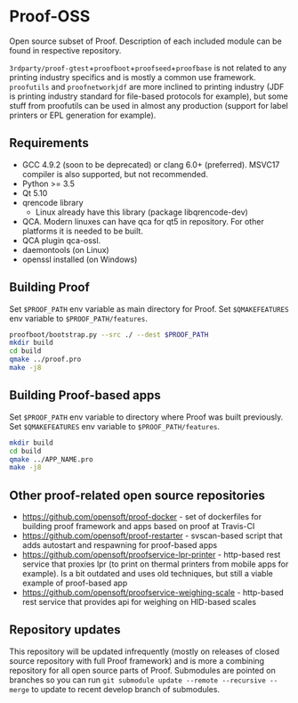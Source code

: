 # Proof-OSS
Open source subset of Proof. Description of each included module can be found in respective repository.

`3rdparty/proof-gtest`+`proofboot`+`proofseed`+`proofbase` is not related to any printing industry specifics and is mostly a common use framework.
`proofutils` and `proofnetworkjdf` are more inclined to printing industry (JDF is printing industry standard for file-based protocols for example), but some stuff from proofutils can be used in almost any production (support for label printers or EPL generation for example).

## Requirements
 * GCC 4.9.2 (soon to be deprecated) or clang 6.0+ (preferred). MSVC17 compiler is also supported, but not recommended.
 * Python >= 3.5
 * Qt 5.10
 * qrencode library
    * Linux already have this library (package libqrencode-dev)
 * QCA. Modern linuxes can have qca for qt5 in repository. For other platforms it is needed to be built.
 * QCA plugin qca-ossl.
 * daemontools (on Linux)
 * openssl installed (on Windows)

## Building Proof
Set `$PROOF_PATH` env variable as main directory for Proof.
Set `$QMAKEFEATURES` env variable to `$PROOF_PATH/features`.
```bash
proofboot/bootstrap.py --src ./ --dest $PROOF_PATH
mkdir build
cd build
qmake ../proof.pro
make -j8
```

## Building Proof-based apps
Set `$PROOF_PATH` env variable to directory where Proof was built previously.
Set `$QMAKEFEATURES` env variable to `$PROOF_PATH/features`.
```bash
mkdir build
cd build
qmake ../APP_NAME.pro
make -j8
```

## Other proof-related open source repositories
 * https://github.com/opensoft/proof-docker - set of dockerfiles for building proof framework and apps based on proof at Travis-CI
 * https://github.com/opensoft/proof-restarter - svscan-based script that adds autostart and respawning for proof-based apps
 * https://github.com/opensoft/proofservice-lpr-printer - http-based rest service that proxies lpr (to print on thermal printers from mobile apps for example). Is a bit outdated and uses old techniques, but still a viable example of proof-based app
 * https://github.com/opensoft/proofservice-weighing-scale - http-based rest service that provides api for weighing on HID-based scales

## Repository updates
This repository will be updated infrequently (mostly on releases of closed source repository with full Proof framework) and is more a combining repository for all open source parts of Proof. Submodules are pointed on branches so you can run `git submodule update --remote --recursive --merge` to update to recent develop branch of submodules.

